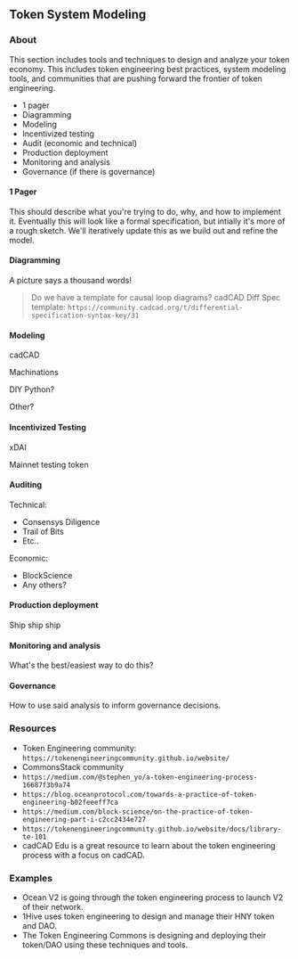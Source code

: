 ## Token System Modeling

### About

This section includes tools and techniques to design and analyze your token economy. This includes token engineering best practices, system modeling tools, and communities that are pushing forward the frontier of token engineering.

- 1 pager
- Diagramming
- Modeling
- Incentivized testing
- Audit (economic and technical)
- Production deployment
- Monitoring and analysis
- Governance (if there is governance)

#### 1 Pager

This should describe what you're trying to do, why, and how to implement it. Eventually this will look like a formal specification, but intially it's more of a rough sketch. We'll iteratively update this as we build out and refine the model.

#### Diagramming

A picture says a thousand words!

> Do we have a template for causal loop diagrams?
> cadCAD Diff Spec template: `https://community.cadcad.org/t/differential-specification-syntax-key/31`

#### Modeling

cadCAD

Machinations

DIY Python?

Other?

#### Incentivized Testing

xDAI

Mainnet testing token

#### Auditing

Technical:

- Consensys Diligence
- Trail of Bits
- Etc..

Economic:

- BlockScience
- Any others?

#### Production deployment

Ship ship ship

#### Monitoring and analysis

What's the best/easiest way to do this?

#### Governance

How to use said analysis to inform governance decisions.

### Resources

- Token Engineering community: `https://tokenengineeringcommunity.github.io/website/`
- CommonsStack community
- `https://medium.com/@stephen_yo/a-token-engineering-process-16687f3b9a74`
- `https://blog.oceanprotocol.com/towards-a-practice-of-token-engineering-b02feeeff7ca`
- `https://medium.com/block-science/on-the-practice-of-token-engineering-part-i-c2cc2434e727`
- `https://tokenengineeringcommunity.github.io/website/docs/library-te-101`
- cadCAD Edu is a great resource to learn about the token engineering process with a focus on cadCAD.

### Examples

- Ocean V2 is going through the token engineering process to launch V2 of their network.
- 1Hive uses token engineering to design and manage their HNY token and DAO.
- The Token Engineering Commons is designing and deploying their token/DAO using these techniques and tools.
